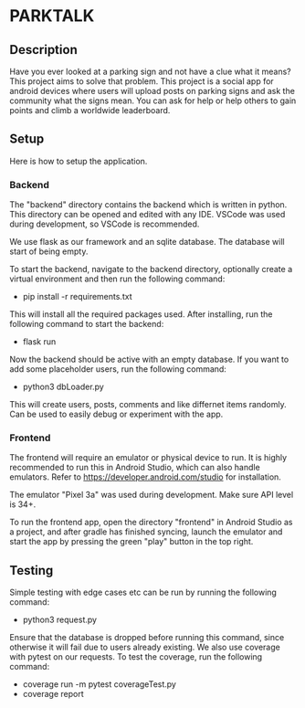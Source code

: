 # PARKTALK

## Description
Have you ever looked at a parking sign and not have a clue what it means? This project aims to solve that problem. This project is a social app for android devices where users will upload posts on parking signs and ask the community what the signs mean. You can ask for help or help others to gain points and climb a worldwide leaderboard.

## Setup
Here is how to setup the application.

### Backend
The "backend" directory contains the backend which is written in python. This directory can be opened and edited with any IDE. VSCode was used during development, so VSCode is recommended.

We use flask as our framework and an sqlite database. The database will start of being empty.

To start the backend, navigate to the backend directory, optionally create a virtual environment and then run the following command:

* pip install -r requirements.txt

This will install all the required packages used.
After installing, run the following command to start the backend:

* flask run

Now the backend should be active with an empty database.
If you want to add some placeholder users, run the following command:

* python3 dbLoader.py

This will create users, posts, comments and like differnet items randomly. Can be used to easily debug or experiment with the app.

### Frontend
The frontend will require an emulator or physical device to run. It is highly recommended to run this in Android Studio, which can also handle emulators. Refer to https://developer.android.com/studio for installation. 

The emulator "Pixel 3a" was used during development. Make sure API level is 34+. 

To run the frontend app, open the directory "frontend" in Android Studio as a project, and after gradle has finished syncing, launch the emulator and start the app by pressing the green "play" button in the top right.

## Testing
Simple testing with edge cases etc can be run by running the following command:

* python3 request.py

Ensure that the database is dropped before running this command, since otherwise it will fail due to users already existing.
We also use coverage with pytest on our requests. To test the coverage, run the following command:

* coverage run -m pytest coverageTest.py
* coverage report